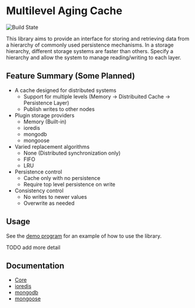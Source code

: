 # Multilevel Aging Cache

![Build State](https://github.com/LinkedMink/road-wave-fm-web/actions/workflows/build-main.yml/badge.svg)

This library aims to provide an interface for storing and retrieving data from a hierarchy of
commonly used persistence mechanisms. In a storage hierarchy, different storage systems are faster
than others. Specify a hierarchy and allow the system to manage reading/writing to each layer.

## Feature Summary (Some Planned)

- A cache designed for distributed systems
  - Support for multiple levels (Memory -> Distribuited Cache -> Persistence Layer)
  - Publish writes to other nodes
- Plugin storage providers
  - Memory (Built-in)
  - ioredis
  - mongodb
  - mongoose
- Varied replacement algorithms
  - None (Distributed synchronization only)
  - FIFO
  - LRU
- Persistence control
  - Cache only with no persistence
  - Require top level persistence on write
- Consistency control
  - No writes to newer values
  - Overwrite as needed

## Usage

See the [demo program](https://github.com/LinkedMink/multilevel-aging-cache/blob/master/demo/CliSampleApp.ts)
for an example of how to use the library.

TODO add more detail

## Documentation

- [Core](https://linkedmink.github.io/multilevel-aging-cache)
- [ioredis](https://linkedmink.github.io/multilevel-aging-cache/plugins/ioredis)
- [mongodb](https://linkedmink.github.io/multilevel-aging-cache/plugins/mongodb)
- [mongoose](https://linkedmink.github.io/multilevel-aging-cache/plugins/mongoose)

